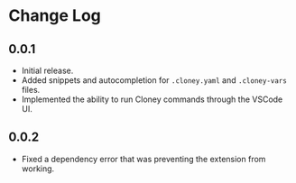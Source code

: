 # Change Log

## 0.0.1

- Initial release.
- Added snippets and autocompletion for `.cloney.yaml` and `.cloney-vars` files.
- Implemented the ability to run Cloney commands through the VSCode UI.

## 0.0.2

- Fixed a dependency error that was preventing the extension from working.
